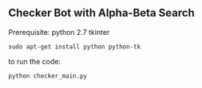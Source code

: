 ## Checker Bot with Alpha-Beta Search

Prerequisite:
python 2.7
tkinter

```
sudo apt-get install python python-tk
```

to run the code:
```
python checker_main.py
```
